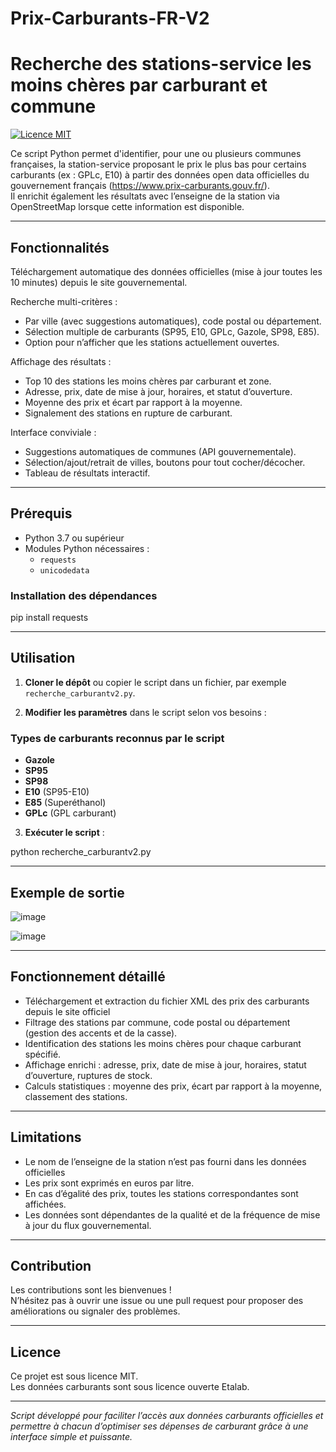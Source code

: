 # Prix-Carburants-FR-V2

# Recherche des stations-service les moins chères par carburant et commune

[![Licence MIT](https://img.shields.io/badge/Licence-MIT-green.svg)](LICENSE)

Ce script Python permet d'identifier, pour une ou plusieurs communes françaises, la station-service proposant le prix le plus bas pour certains carburants (ex : GPLc, E10) à partir des données open data officielles du gouvernement français (https://www.prix-carburants.gouv.fr/).  
Il enrichit également les résultats avec l’enseigne de la station via OpenStreetMap lorsque cette information est disponible.

---

## Fonctionnalités

Téléchargement automatique des données officielles (mise à jour toutes les 10 minutes) depuis le site gouvernemental.

Recherche multi-critères :
  - Par ville (avec suggestions automatiques), code postal ou département.
  - Sélection multiple de carburants (SP95, E10, GPLc, Gazole, SP98, E85).
  - Option pour n’afficher que les stations actuellement ouvertes.

Affichage des résultats :
  - Top 10 des stations les moins chères par carburant et zone.
  - Adresse, prix, date de mise à jour, horaires, et statut d’ouverture.
  - Moyenne des prix et écart par rapport à la moyenne.
  - Signalement des stations en rupture de carburant.

Interface conviviale :
  - Suggestions automatiques de communes (API gouvernementale).
  - Sélection/ajout/retrait de villes, boutons pour tout cocher/décocher.
  - Tableau de résultats interactif.

---

## Prérequis

- Python 3.7 ou supérieur  
- Modules Python nécessaires :  
  - `requests`  
  - `unicodedata`  

### Installation des dépendances

pip install requests


---

## Utilisation

1. **Cloner le dépôt** ou copier le script dans un fichier, par exemple `recherche_carburantv2.py`.

2. **Modifier les paramètres** dans le script selon vos besoins :    
### Types de carburants reconnus par le script
- **Gazole**
- **SP95**
- **SP98**
- **E10** (SP95-E10)
- **E85** (Superéthanol)
- **GPLc** (GPL carburant)

3. **Exécuter le script** :

python recherche_carburantv2.py

---

## Exemple de sortie

![image](https://github.com/user-attachments/assets/29559c7d-758c-45c4-8845-26c38c39c9eb)

![image](https://github.com/user-attachments/assets/6eedd98b-c839-4c85-85e0-c60c2435f939)

---

## Fonctionnement détaillé

- Téléchargement et extraction du fichier XML des prix des carburants depuis le site officiel
- Filtrage des stations par commune, code postal ou département (gestion des accents et de la casse).
- Identification des stations les moins chères pour chaque carburant spécifié.
- Affichage enrichi : adresse, prix, date de mise à jour, horaires, statut d’ouverture, ruptures de stock.
- Calculs statistiques : moyenne des prix, écart par rapport à la moyenne, classement des stations.

---

## Limitations

- Le nom de l’enseigne de la station n’est pas fourni dans les données officielles
- Les prix sont exprimés en euros par litre.
- En cas d’égalité des prix, toutes les stations correspondantes sont affichées.
- Les données sont dépendantes de la qualité et de la fréquence de mise à jour du flux gouvernemental.

---

## Contribution

Les contributions sont les bienvenues !  
N’hésitez pas à ouvrir une issue ou une pull request pour proposer des améliorations ou signaler des problèmes.

---

## Licence

Ce projet est sous licence MIT.  
Les données carburants sont sous licence ouverte Etalab.

---

*Script développé pour faciliter l’accès aux données carburants officielles et permettre à chacun d’optimiser ses dépenses de carburant grâce à une interface simple et puissante.*
